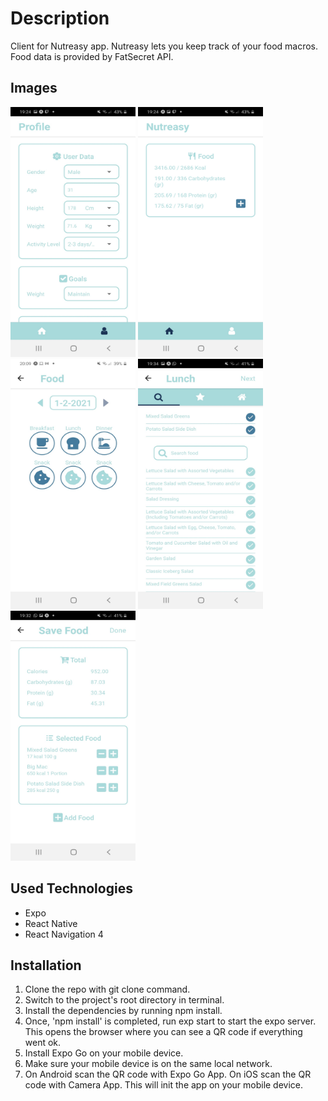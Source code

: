 # Description

Client for Nutreasy app. Nutreasy lets you keep track of your food macros. Food data is provided by FatSecret API.

## Images
<p float="left">
  <img src="https://github.com/angelokeirsebilck/nutreasy-client/blob/develop/Images/nutreasy1.jpeg" width="200" height="400" />
<img src="https://github.com/angelokeirsebilck/nutreasy-client/blob/develop/Images/nutreasy2.jpeg" width="200" height="400" />
<img src="https://github.com/angelokeirsebilck/nutreasy-client/blob/develop/Images/nutreasy5.jpeg" width="200" height="400" />
<img src="https://github.com/angelokeirsebilck/nutreasy-client/blob/develop/Images/nutreasy3.jpeg" width="200" height="400" />
<img src="https://github.com/angelokeirsebilck/nutreasy-client/blob/develop/Images/nutreasy4.jpeg" width="200" height="400" />
</p>


## Used Technologies

- Expo
- React Native
- React Navigation 4

## Installation

1. Clone the repo with git clone command.
2. Switch to the project's root directory in terminal.
3. Install the dependencies by running npm install.
4. Once, 'npm install' is completed, run exp start to start the expo server. This opens the browser where you can see a QR code if everything went ok.
5. Install Expo Go on your mobile device.
6. Make sure your mobile device is on the same local network.
7. On Android scan the QR code with Expo Go App. On iOS scan the QR code with Camera App. This will init the app on your mobile device.
